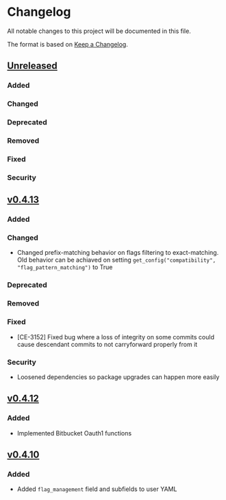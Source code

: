 # Changelog

All notable changes to this project will be documented in this file.

The format is based on [Keep a Changelog](https://keepachangelog.com/en/1.0.0/).

## [Unreleased]

### Added

### Changed

### Deprecated

### Removed

### Fixed

### Security

## [v0.4.13]

### Added

### Changed
- Changed prefix-matching behavior on flags filtering to exact-matching. Old behavior can be achiaved on setting `get_config("compatibility", "flag_pattern_matching")` to True

### Deprecated

### Removed

### Fixed
- [CE-3152] Fixed bug where a loss of integrity on some commits could cause descendant commits to not carryforward properly from it

### Security
- Loosened dependencies so package upgrades can happen more easily

## [v0.4.12]

### Added
- Implemented Bitbucket Oauth1 functions

## [v0.4.10]

### Added
- Added `flag_management` field and subfields to user YAML


[unreleased]: https://github.com/codecov/shared/compare/v0.4.13...HEAD
[v0.4.13]: https://github.com/codecov/shared/compare/v0.4.12...v0.4.13
[v0.4.12]: https://github.com/codecov/shared/compare/v0.4.11...v0.4.12
[v0.4.11]: https://github.com/codecov/shared/compare/v0.4.10...v0.4.11
[v0.4.10]: https://github.com/codecov/shared/compare/v0.4.9...v0.4.10
